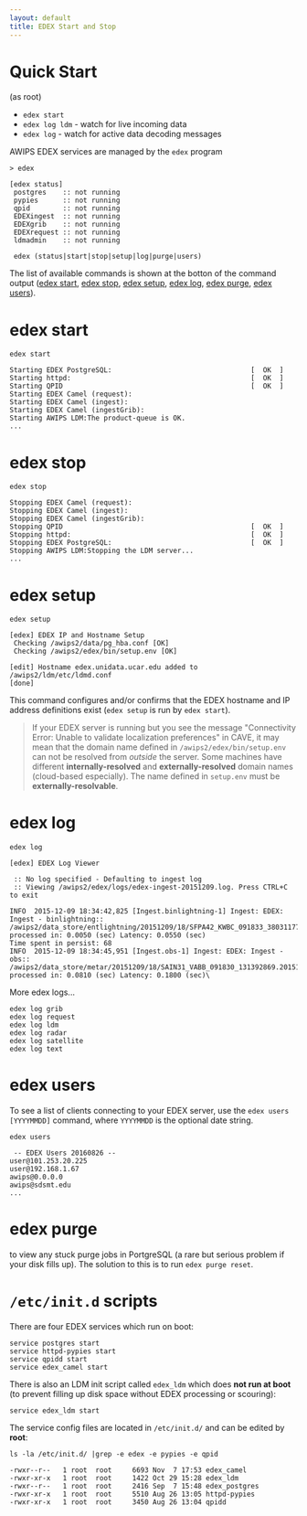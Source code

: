 ```yaml
---
layout: default
title: EDEX Start and Stop
---
```


# Quick Start

(as root)

* `edex start`
* `edex log ldm` - watch for live incoming data
* `edex log`  - watch for active data decoding messages


AWIPS EDEX services are managed by the `edex` program

    > edex
    
    [edex status]
     postgres    :: not running
     pypies      :: not running
     qpid        :: not running
     EDEXingest  :: not running
     EDEXgrib    :: not running
     EDEXrequest :: not running
     ldmadmin    :: not running

     edex (status|start|stop|setup|log|purge|users)

The list of available commands is shown at the botton of the command output ([edex start](#edex-start), [edex stop](#edex-stop), [edex setup](#edex-setup), [edex log](#edex-log), [edex purge](#edex-purge), [edex users](#edex-users)).

# edex start

    edex start
    
    Starting EDEX PostgreSQL:                                  [  OK  ]
    Starting httpd:                                            [  OK  ]
    Starting QPID                                              [  OK  ]
    Starting EDEX Camel (request): 
    Starting EDEX Camel (ingest): 
    Starting EDEX Camel (ingestGrib): 
    Starting AWIPS LDM:The product-queue is OK.
    ...

# edex stop

    edex stop

    Stopping EDEX Camel (request): 
    Stopping EDEX Camel (ingest): 
    Stopping EDEX Camel (ingestGrib): 
    Stopping QPID                                              [  OK  ]
    Stopping httpd:                                            [  OK  ]
    Stopping EDEX PostgreSQL:                                  [  OK  ]
    Stopping AWIPS LDM:Stopping the LDM server...
    ...
    
# edex setup

    edex setup
    
    [edex] EDEX IP and Hostname Setup
     Checking /awips2/data/pg_hba.conf [OK]
     Checking /awips2/edex/bin/setup.env [OK]
    
    [edit] Hostname edex.unidata.ucar.edu added to /awips2/ldm/etc/ldmd.conf
    [done]

This command configures and/or confirms that the EDEX hostname and IP address definitions exist (`edex setup` is run by `edex start`).

> If your EDEX server is running but you see the message "Connectivity Error: Unable to validate localization preferences" in CAVE, it may mean that the domain name defined in `/awips2/edex/bin/setup.env` can not be resolved from *outside* the server.  Some machines have different **internally-resolved** and **externally-resolved** domain names (cloud-based especially). The name defined in `setup.env` must be **externally-resolvable**.

# edex log

    edex log
    
    [edex] EDEX Log Viewer

     :: No log specified - Defaulting to ingest log
     :: Viewing /awips2/edex/logs/edex-ingest-20151209.log. Press CTRL+C to exit
    
    INFO  2015-12-09 18:34:42,825 [Ingest.binlightning-1] Ingest: EDEX: Ingest - binlightning:: /awips2/data_store/entlightning/20151209/18/SFPA42_KWBC_091833_38031177.2015120918 processed in: 0.0050 (sec) Latency: 0.0550 (sec)
    Time spent in persist: 68
    INFO  2015-12-09 18:34:45,951 [Ingest.obs-1] Ingest: EDEX: Ingest - obs:: /awips2/data_store/metar/20151209/18/SAIN31_VABB_091830_131392869.2015120918 processed in: 0.0810 (sec) Latency: 0.1800 (sec)\

More edex logs...

    edex log grib
    edex log request
    edex log ldm
    edex log radar
    edex log satellite
    edex log text

# edex users

To see a list of clients connecting to your EDEX server, use the `edex users [YYYYMMDD]` command, where `YYYYMMDD` is the optional date string.

    edex users
    
     -- EDEX Users 20160826 --
    user@101.253.20.225
    user@192.168.1.67
    awips@0.0.0.0
    awips@sdsmt.edu
    ...

# edex purge
to view any stuck purge jobs in PortgreSQL (a rare but serious problem if your disk fills up).  The solution to this is to run `edex purge reset`.

# `/etc/init.d` scripts

There are four EDEX services which run on boot:

    service postgres start
    service httpd-pypies start
    service qpidd start
    service edex_camel start
     

There is also an LDM init script called `edex_ldm` which does **not run at boot** (to prevent filling up disk space without EDEX processing or scouring):

    service edex_ldm start

The service config files are located in `/etc/init.d/` and can be edited by **root**:


    ls -la /etc/init.d/ |grep -e edex -e pypies -e qpid

    -rwxr--r--   1 root  root     6693 Nov  7 17:53 edex_camel
    -rwxr-xr-x   1 root  root     1422 Oct 29 15:28 edex_ldm
    -rwxr--r--   1 root  root     2416 Sep  7 15:48 edex_postgres
    -rwxr-xr-x   1 root  root     5510 Aug 26 13:05 httpd-pypies
    -rwxr-xr-x   1 root  root     3450 Aug 26 13:04 qpidd


